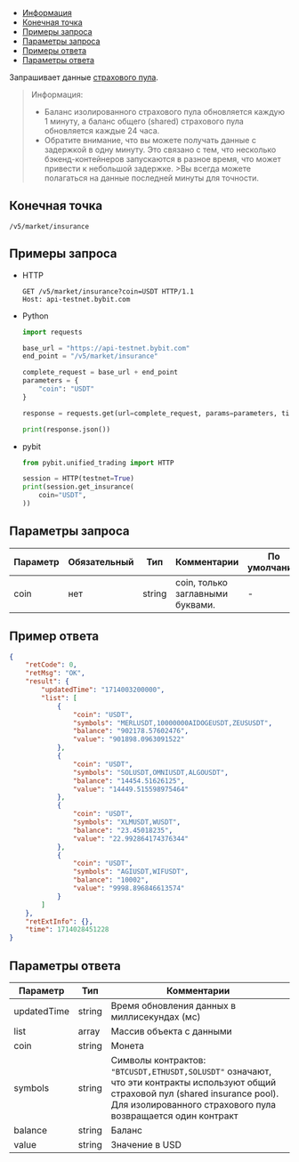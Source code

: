 - [Информация](#информация)
- [Конечная точка](#конечная-точка)
- [Примеры запроса](#примеры-запроса)
- [Параметры запроса](#параметры-запроса)
- [Примеры ответа](#примеры-ответа)
- [Параметры ответа](#параметры-ответа)

<a id="информация"></a>

Запрашивает данные [страхового пула](https://www.bybit.com/en/announcement-info/insurance-fund/).

>Информация:
>
>- Баланс изолированного страхового пула обновляется каждую 1 минуту, а баланс общего (shared) страхового пула
> обновляется каждые 24 часа.
>- Обратите внимание, что вы можете получать данные с задержкой в одну минуту. Это связано с тем, что несколько
> бэкенд-контейнеров запускаются в разное время, что может привести к небольшой задержке. >Вы всегда можете
> полагаться на данные последней минуты для точности.

<a id="конечная-точка"></a>

## Конечная точка

`/v5/market/insurance`

<a id="примеры-запроса"></a>

## Примеры запроса

- HTTP

  ```http
  GET /v5/market/insurance?coin=USDT HTTP/1.1
  Host: api-testnet.bybit.com
  ```

- Python

  ```python
  import requests

  base_url = "https://api-testnet.bybit.com"
  end_point = "/v5/market/insurance"

  complete_request = base_url + end_point
  parameters = {
      "coin": "USDT"
  }
  
  response = requests.get(url=complete_request, params=parameters, timeout=10)

  print(response.json())
  ```

- pybit

  ```python
  from pybit.unified_trading import HTTP

  session = HTTP(testnet=True)
  print(session.get_insurance(
      coin="USDT",
  ))
  ```

<a id="параметры-запроса"></a>

## Параметры запроса

|Параметр  	              |Обязательный	 |Тип   	  |Комментарии                       |По умолчанию|
|-------------------------|--------------|----------|----------------------------------|------------|
|coin  	                  |нет	         |string    |coin, только заглавными буквами.  |-           |

<a id="примеры-ответа"></a>

## Пример ответа

```json
{
    "retCode": 0,
    "retMsg": "OK",
    "result": {
        "updatedTime": "1714003200000",
        "list": [
            {
                "coin": "USDT",
                "symbols": "MERLUSDT,10000000AIDOGEUSDT,ZEUSUSDT",
                "balance": "902178.57602476",
                "value": "901898.0963091522"
            },
            {
                "coin": "USDT",
                "symbols": "SOLUSDT,OMNIUSDT,ALGOUSDT",
                "balance": "14454.51626125",
                "value": "14449.515598975464"
            },
            {
                "coin": "USDT",
                "symbols": "XLMUSDT,WUSDT",
                "balance": "23.45018235",
                "value": "22.992864174376344"
            },
            {
                "coin": "USDT",
                "symbols": "AGIUSDT,WIFUSDT",
                "balance": "10002",
                "value": "9998.896846613574"
            }
        ]
    },
    "retExtInfo": {},
    "time": 1714028451228
}
```

<a id="параметры-ответа"></a>

## Параметры ответа

|Параметр  |Тип       |Комментарии                                             |
|----------|----------|--------------------------------------------------------|
|updatedTime  |string       |Время обновления данных в миллисекундах (мс)                                            |
|list  |array       |Массив объекта с данными                                             |
|coin  |string       |Монета                                             |
|symbols  |string       |Символы контрактов: `"BTCUSDT,ETHUSDT,SOLUSDT"` означают, что эти контракты используют общий страховой пул (shared insurance pool).<br>Для изолированного страхового пула возвращается один контракт                                             |
|balance  |string       |Баланс                                             |
|value  |string       |Значение в USD                                             |

